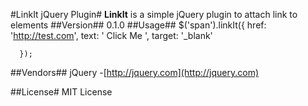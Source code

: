 #LinkIt jQuery Plugin#
**LinkIt** is a simple jQuery plugin to attach link to elements
##Version##
0.1.0
##Usage##
      $('span').linkIt({
            href: 'http://test.com',
            text: ' Click Me ',
            target: '_blank'
                
      });


##Vendors##
jQuery -[http://jquery.com](http://jquery.com)

##License#
MIT License
